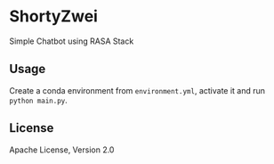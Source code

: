 # ShortyZwei
Simple Chatbot using RASA Stack

## Usage
Create a conda environment from `environment.yml`, activate it and run 
`python main.py`.

## License
Apache License, Version 2.0
